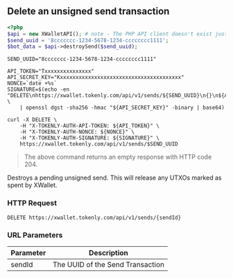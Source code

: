 ## Delete an unsigned send transaction

```php
<?php
$api = new XWalletAPI(); # note - The PHP API client doesn't exist just yet
$send_uuid = '8ccccccc-1234-5678-1234-cccccccc1111';
$bot_data = $api->destroySend($send_uuid);
```

```shell
SEND_UUID="8ccccccc-1234-5678-1234-cccccccc1111"

API_TOKEN="Txxxxxxxxxxxxxxx"
API_SECRET_KEY="Kxxxxxxxxxxxxxxxxxxxxxxxxxxxxxxxxxxxxxxx"
NONCE=`date +%s`
SIGNATURE=$(echo -en "DELETE\nhttps://xwallet.tokenly.com/api/v1/sends/${SEND_UUID}\n{}\n${API_TOKEN}\n${NONCE}" \
    | openssl dgst -sha256 -hmac "${API_SECRET_KEY}" -binary | base64)

curl -X DELETE \
    -H "X-TOKENLY-AUTH-API-TOKEN: ${API_TOKEN}" \
    -H "X-TOKENLY-AUTH-NONCE: ${NONCE}" \
    -H "X-TOKENLY-AUTH-SIGNATURE: ${SIGNATURE}" \
    https://xwallet.tokenly.com/api/v1/sends/$SEND_UUID
```


> The above command returns an empty response with HTTP code 204.


Destroys a pending unsigned send.  This will release any UTXOs marked as spent by XWallet.

### HTTP Request

`DELETE https://xwallet.tokenly.com/api/v1/sends/{sendId}`


### URL Parameters

Parameter  | Description
---------  | -----------
sendId     | The UUID of the Send Transaction
